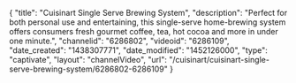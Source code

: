 {
    "title": "Cuisinart Single Serve Brewing System",
    "description": "Perfect for both personal use and entertaining, this single-serve home-brewing system offers consumers fresh gourmet coffee, tea, hot cocoa and more in under one minute.",
    "channelid": "6286802",
    "videoid": "6286109",
    "date_created": "1438307771",
    "date_modified": "1452126000",
    "type": "captivate",
    "layout": "channelVideo",
    "url": "\/cuisinart\/cuisinart-single-serve-brewing-system\/6286802-6286109"
}